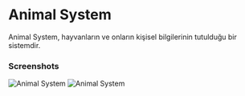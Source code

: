 # Animal System

Animal System, hayvanların ve onların kişisel bilgilerinin tutulduğu bir sistemdir.

### Screenshots
![Animal System](https://github.com/ebrugulec/animal_system/blob/master/vendor/images/animal-system1.jpg)
![Animal System](https://github.com/ebrugulec/animal_system/blob/master/vendor/images/animal-system2.jpg)
